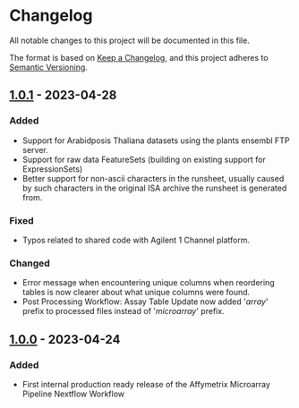 # Changelog

All notable changes to this project will be documented in this file.

The format is based on [Keep a Changelog](https://keepachangelog.com/en/1.0.0/),
and this project adheres to [Semantic Versioning](https://semver.org/spec/v2.0.0.html).

## [1.0.1](https://github.com/asaravia-butler/GeneLab_Data_Processing/tree/NF_MAAffymetrix_1.0.1/Microarray/Affymetrix/Workflow_Documentation/NF_MAAffymetrix) - 2023-04-28

### Added

- Support for Arabidposis Thaliana datasets using the plants ensembl FTP server.
- Support for raw data FeatureSets (building on existing support for ExpressionSets)
- Better support for non-ascii characters in the runsheet, usually caused by such characters in the original ISA archive the runsheet is generated from.

### Fixed

- Typos related to shared code with Agilent 1 Channel platform.

### Changed

- Error message when encountering unique columns when reordering tables is now clearer about what unique columns were found.
- Post Processing Workflow: Assay Table Update now added '_array_' prefix to processed files instead of '_microarray_' prefix.

## [1.0.0](https://github.com/asaravia-butler/GeneLab_Data_Processing/tree/NF_MAAffymetrix_1.0.0/Microarray/Affymetrix/Workflow_Documentation/NF_MAAffymetrix) - 2023-04-24

### Added

- First internal production ready release of the Affymetrix Microarray Pipeline Nextflow Workflow